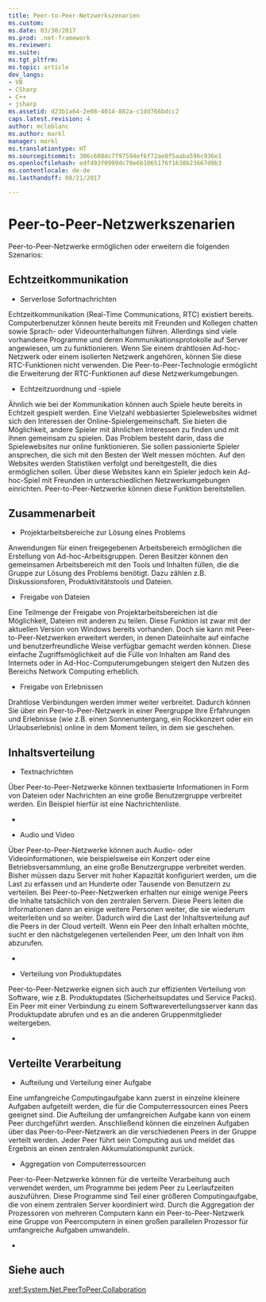```yaml
---
title: Peer-to-Peer-Netzwerkszenarien
ms.custom: 
ms.date: 03/30/2017
ms.prod: .net-framework
ms.reviewer: 
ms.suite: 
ms.tgt_pltfrm: 
ms.topic: article
dev_langs:
- VB
- CSharp
- C++
- jsharp
ms.assetid: d23b1a64-2e08-4014-882a-c1dd766bdcc2
caps.latest.revision: 4
author: mcleblanc
ms.author: markl
manager: markl
ms.translationtype: HT
ms.sourcegitcommit: 306c608dc7f97594ef6f72ae0f5aaba596c936e1
ms.openlocfilehash: edf493f0999dc78e6b1065176f1638b23667d9b3
ms.contentlocale: de-de
ms.lasthandoff: 08/21/2017

---
```

# <a name="peer-to-peer-networking-scenarios"></a>Peer-to-Peer-Netzwerkszenarien
Peer-to-Peer-Netzwerke ermöglichen oder erweitern die folgenden Szenarios:  
  
## <a name="real-time-communications-rtc"></a>Echtzeitkommunikation  
  
-   Serverlose Sofortnachrichten  
  
 Echtzeitkommunikation (Real-Time Communications, RTC) existiert bereits. Computerbenutzer können heute bereits mit Freunden und Kollegen chatten sowie Sprach- oder Videounterhaltungen führen. Allerdings sind viele vorhandene Programme und deren Kommunikationsprotokolle auf Server angewiesen, um zu funktionieren. Wenn Sie einem drahtlosen Ad-hoc-Netzwerk oder einem isolierten Netzwerk angehören, können Sie diese RTC-Funktionen nicht verwenden. Die Peer-to-Peer-Technologie ermöglicht die Erweiterung der RTC-Funktionen auf diese Netzwerkumgebungen.  
  
-   Echtzeitzuordnung und -spiele  
  
 Ähnlich wie bei der Kommunikation können auch Spiele heute bereits in Echtzeit gespielt werden. Eine Vielzahl webbasierter Spielewebsites widmet sich den Interessen der Online-Spielergemeinschaft. Sie bieten die Möglichkeit, andere Spieler mit ähnlichen Interessen zu finden und mit ihnen gemeinsam zu spielen. Das Problem besteht darin, dass die Spielewebsites nur online funktionieren. Sie sollen passionierte Spieler ansprechen, die sich mit den Besten der Welt messen möchten. Auf den Websites werden Statistiken verfolgt und bereitgestellt, die dies ermöglichen sollen. Über diese Websites kann ein Spieler jedoch kein Ad-hoc-Spiel mit Freunden in unterschiedlichen Netzwerkumgebungen einrichten. Peer-to-Peer-Netzwerke können diese Funktion bereitstellen.  
  
## <a name="collaboration"></a>Zusammenarbeit  
  
-   Projektarbeitsbereiche zur Lösung eines Problems  
  
 Anwendungen für einen freigegebenen Arbeitsbereich ermöglichen die Erstellung von Ad-hoc-Arbeitsgruppen. Deren Besitzer können den gemeinsamen Arbeitsbereich mit den Tools und Inhalten füllen, die die Gruppe zur Lösung des Problems benötigt. Dazu zählen z.B. Diskussionsforen, Produktivitätstools und Dateien.  
  
-   Freigabe von Dateien  
  
 Eine Teilmenge der Freigabe von Projektarbeitsbereichen ist die Möglichkeit, Dateien mit anderen zu teilen. Diese Funktion ist zwar mit der aktuellen Version von Windows bereits vorhanden. Doch sie kann mit Peer-to-Peer-Netzwerken erweitert werden, in denen Dateiinhalte auf einfache und benutzerfreundliche Weise verfügbar gemacht werden können. Diese einfache Zugriffsmöglichkeit auf die Fülle von Inhalten am Rand des Internets oder in Ad-Hoc-Computerumgebungen steigert den Nutzen des Bereichs Network Computing erheblich.  
  
-   Freigabe von Erlebnissen  
  
 Drahtlose Verbindungen werden immer weiter verbreitet. Dadurch können Sie über ein Peer-to-Peer-Netzwerk in einer Peergruppe Ihre Erfahrungen und Erlebnisse (wie z.B. einen Sonnenuntergang, ein Rockkonzert oder ein Urlaubserlebnis) online in dem Moment teilen, in dem sie geschehen.  
  
## <a name="content-distribution"></a>Inhaltsverteilung  
  
-   Textnachrichten  
  
 Über Peer-to-Peer-Netzwerke können textbasierte Informationen in Form von Dateien oder Nachrichten an eine große Benutzergruppe verbreitet werden. Ein Beispiel hierfür ist eine Nachrichtenliste.  
  
-  
  
-   Audio und Video  
  
 Über Peer-to-Peer-Netzwerke können auch Audio- oder Videoinformationen, wie beispielsweise ein Konzert oder eine Betriebsversammlung, an eine große Benutzergruppe verbreitet werden. Bisher müssen dazu Server mit hoher Kapazität konfiguriert werden, um die Last zu erfassen und an Hunderte oder Tausende von Benutzern zu verteilen. Bei Peer-to-Peer-Netzwerken erhalten nur einige wenige Peers die Inhalte tatsächlich von den zentralen Servern. Diese Peers leiten die Informationen dann an einige weitere Personen weiter, die sie wiederum weiterleiten und so weiter. Dadurch wird die Last der Inhaltsverteilung auf die Peers in der Cloud verteilt. Wenn ein Peer den Inhalt erhalten möchte, sucht er den nächstgelegenen verteilenden Peer, um den Inhalt von ihm abzurufen.  
  
-  
  
-   Verteilung von Produktupdates  
  
 Peer-to-Peer-Netzwerke eignen sich auch zur effizienten Verteilung von Software, wie z.B. Produktupdates (Sicherheitsupdates und Service Packs). Ein Peer mit einer Verbindung zu einem Softwareverteilungsserver kann das Produktupdate abrufen und es an die anderen Gruppenmitglieder weitergeben.  
  
-  
  
## <a name="distributed-processing"></a>Verteilte Verarbeitung  
  
-   Aufteilung und Verteilung einer Aufgabe  
  
 Eine umfangreiche Computingaufgabe kann zuerst in einzelne kleinere Aufgaben aufgeteilt werden, die für die Computerressourcen eines Peers geeignet sind. Die Aufteilung der umfangreichen Aufgabe kann von einem Peer durchgeführt werden. Anschließend können die einzelnen Aufgaben über das Peer-to-Peer-Netzwerk an die verschiedenen Peers in der Gruppe verteilt werden. Jeder Peer führt sein Computing aus und meldet das Ergebnis an einen zentralen Akkumulationspunkt zurück.  
  
-   Aggregation von Computerressourcen  
  
 Peer-to-Peer-Netzwerke können für die verteilte Verarbeitung auch verwendet werden, um Programme bei jedem Peer zu Leerlaufzeiten auszuführen. Diese Programme sind Teil einer größeren Computingaufgabe, die von einem zentralen Server koordiniert wird. Durch die Aggregation der Prozessoren von mehreren Computern kann ein Peer-to-Peer-Netzwerk eine Gruppe von Peercomputern in einen großen parallelen Prozessor für umfangreiche Aufgaben umwandeln.  
  
-  
  
## <a name="see-also"></a>Siehe auch  
 <xref:System.Net.PeerToPeer.Collaboration>

